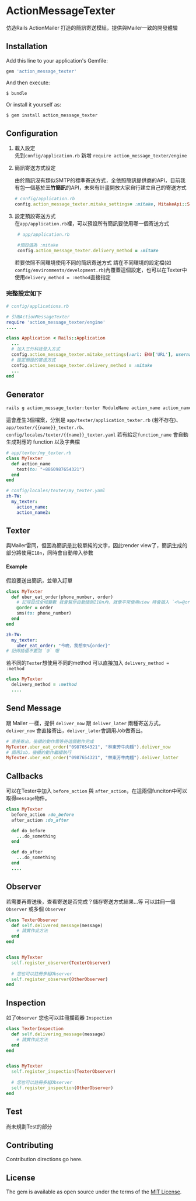 # ActionMessageTexter

仿造Rails ActionMailer 打造的簡訊寄送模組，提供與Mailer一致的開發體驗

## Installation
Add this line to your application's Gemfile:

```ruby
gem 'action_message_texter'
```

And then execute:
```bash
$ bundle
```

Or install it yourself as:
```bash
$ gem install action_message_texter
```

## Configuration

1. 載入設定  
   先到`config/application.rb` 新增 `require action_message_texter/engine`

2. 簡訊寄送方式設定  

    由於簡訊沒有類似SMTP的標準寄送方式，全依照簡訊提供商的API，目前我有包一個基於**三竹簡訊**的API，未來有計畫開放大家自行建立自己的寄送方式
    
    ```ruby
    # config/application.rb
    config.action_message_texter.mitake_settings= :mitake, MitakeApi::SMSProvider, url: "三竹發給你的網域名稱", username: "三竹的使用者名稱", password: "三竹的密碼"
    ```

3. 設定預設寄送方式  
   在`app/application.rb`裡，可以預設所有簡訊要使用哪一個寄送方式
   ``` ruby
    # app/application.rb

    #預設值為 :mitake
    config.action_message_texter.delivery_method = :mitake
   ```
   若要依照不同環境使用不同的簡訊寄送方式 請在不同環境的設定檔(如`config/environments/development.rb`)內覆蓋這個設定，也可以在Texter中使用`delivery_method = :method`直接指定

### 完整設定如下
```ruby
# config/applications.rb

# 引用ActionMessageTexter
require 'action_message_texter/engine'
....

class Application < Rails::Application
  ...
  # 加入三竹科技登入方式
  config.action_message_texter.mitake_settings(:url: ENV['URL'], username: ENV['USERNAME'], password: ENV['password'])
  # 設定預設的寄送方式
  config.action_message_texter.delivery_method = :mitake
  ...
end
```

## Generator 

```bash
rails g action_message_texter:texter ModuleName action_name action_name ....
```
這會產生3個檔案，分別是 `app/texter/application_texter.rb` (若不存在)、`app/texter/{{name}}_texter.rb`、`config/locales/texter/{{name}}_texter.yaml`
若有給定`function_name` 會自動生成對應的 function 以及字典檔


```ruby
# app/texter/my_texter.rb
class MyTexter
  def action_name
    text(to: "+8860987654321")
  end
end
```
```yaml
# config/locales/texter/my_texter.yaml
zh-TW:
  my_texter:
    action_name: 
    action_name2:
```


## Texter

與Mailer雷同，但因為簡訊是比較單純的文字，因此render view了，簡訊生成的部分將使用`I18n`，同時會自動帶入參數

#### Example
假設要送出簡訊，並帶入訂單
```ruby
class MyTexter
  def uber_eat_order(phone_number, order)
    # 記得設成全域變數 我會幫你自動插到I18n內，就像平常使用view 時會插入 `<%=@order>` 一樣
    @order = order
    sms(to: phone_number)
  end
end
```

```yaml
zh-TW:
  my_texter: 
    uber_eat_order: "今晚，我想來%{order}"
# 記得插值不要加 `@` 喔
```

若不同的`Texter`想使用不同的method 可以直接加入 `delivery_method = :method`

```ruby
class MyTexter
  delivery_method = :method
  ....
```

## Send Message

跟 Mailer 一樣，提供 `deliver_now` 跟 `deliver_later` 兩種寄送方式，`deliver_now` 會直接寄出，`deliver_later`會調用Job做寄出。

```ruby
# 直接寄出，後續的動作需等待這個動作完成
MyTexter.uber_eat_order("0987654321", "林東芳牛肉麵").deliver_now
# 調用Job，後續的動作繼續執行
MyTexter.uber_eat_order("0987654321", "林東芳牛肉麵").deliver_latter

```

## Callbacks

可以在Tester中加入 `before_action` 與 `after_action`，在這兩個funciton中可以取得`message`物件。
```ruby
class MyTexter
  before_action :do_before
  after_action :do_after

  def do_before
    ...do_something
  end

  def do_after
    ...do_something
  end
  ....
```


## Observer

若需要再寄送後，查看寄送是否完成？儲存寄送方式結果...等
可以註冊一個 `Observer` 或多個 `Observer`

```ruby
class TexterObserver
  def self.delivered_message(message)
    # 請實作此方法
  end
end


class MyTexter
  self.register_observer(TexterObserver)
  
  # 您也可以註冊多組Observer
  self.register_observer(OtherObserver)
end
```

## Inspection

如了`Observer` 您也可以註冊攔截器 `Inspection`

```ruby
class TexterInspection
  def self.delivering_message(message)
    # 請實作此方法
  end
end


class MyTexter
  self.register_inspection(TexterObserver)
  
  # 您也可以註冊多組Observer
  self.register_inspection(OtherObserver)
end
```
## Test

尚未規劃Test的部分


## Contributing
Contribution directions go here.

## License
The gem is available as open source under the terms of the [MIT License](https://opensource.org/licenses/MIT).
